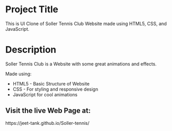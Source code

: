 <h1>Project Title</h1>
<p>This is UI Clone of Soller Tennis Club Website made using HTML5, CSS, and JavaScript.<p>
<h1>Description</h1>
<p>Soller Tennis Club is a Website with some great animations and effects.</p>
<p>Made using: </p>
<ul>
  <li>HTML5 - Basic Structure of Website</li>
  <li>CSS - For styling and responsive design</li>
  <li>JavaScript for cool animations</li>
</ul>

<h2>Visit the live Web Page at:</h2> https://jeet-tank.github.io/Soller-tennis/

